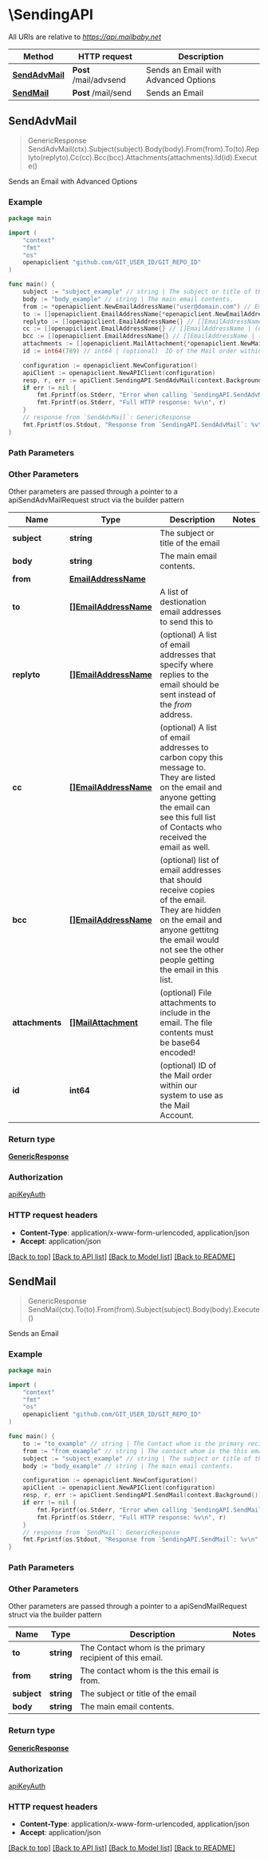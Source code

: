 # \SendingAPI

All URIs are relative to *https://api.mailbaby.net*

Method | HTTP request | Description
------------- | ------------- | -------------
[**SendAdvMail**](SendingAPI.md#SendAdvMail) | **Post** /mail/advsend | Sends an Email with Advanced Options
[**SendMail**](SendingAPI.md#SendMail) | **Post** /mail/send | Sends an Email



## SendAdvMail

> GenericResponse SendAdvMail(ctx).Subject(subject).Body(body).From(from).To(to).Replyto(replyto).Cc(cc).Bcc(bcc).Attachments(attachments).Id(id).Execute()

Sends an Email with Advanced Options



### Example

```go
package main

import (
    "context"
    "fmt"
    "os"
    openapiclient "github.com/GIT_USER_ID/GIT_REPO_ID"
)

func main() {
    subject := "subject_example" // string | The subject or title of the email
    body := "body_example" // string | The main email contents.
    from := *openapiclient.NewEmailAddressName("user@domain.com") // EmailAddressName | 
    to := []openapiclient.EmailAddressName{*openapiclient.NewEmailAddressName("user@domain.com")} // []EmailAddressName | A list of destionation email addresses to send this to
    replyto := []openapiclient.EmailAddressName{} // []EmailAddressName | (optional) A list of email addresses that specify where replies to the email should be sent instead of the _from_ address. (optional)
    cc := []openapiclient.EmailAddressName{} // []EmailAddressName | (optional) A list of email addresses to carbon copy this message to.  They are listed on the email and anyone getting the email can see this full list of Contacts who received the email as well. (optional)
    bcc := []openapiclient.EmailAddressName{} // []EmailAddressName | (optional) list of email addresses that should receive copies of the email.  They are hidden on the email and anyone gettitng the email would not see the other people getting the email in this list. (optional)
    attachments := []openapiclient.MailAttachment{*openapiclient.NewMailAttachment("message.txt", "aGVsbG8gdGhlcmUK")} // []MailAttachment | (optional) File attachments to include in the email.  The file contents must be base64 encoded! (optional)
    id := int64(789) // int64 | (optional)  ID of the Mail order within our system to use as the Mail Account. (optional)

    configuration := openapiclient.NewConfiguration()
    apiClient := openapiclient.NewAPIClient(configuration)
    resp, r, err := apiClient.SendingAPI.SendAdvMail(context.Background()).Subject(subject).Body(body).From(from).To(to).Replyto(replyto).Cc(cc).Bcc(bcc).Attachments(attachments).Id(id).Execute()
    if err != nil {
        fmt.Fprintf(os.Stderr, "Error when calling `SendingAPI.SendAdvMail``: %v\n", err)
        fmt.Fprintf(os.Stderr, "Full HTTP response: %v\n", r)
    }
    // response from `SendAdvMail`: GenericResponse
    fmt.Fprintf(os.Stdout, "Response from `SendingAPI.SendAdvMail`: %v\n", resp)
}
```

### Path Parameters



### Other Parameters

Other parameters are passed through a pointer to a apiSendAdvMailRequest struct via the builder pattern


Name | Type | Description  | Notes
------------- | ------------- | ------------- | -------------
 **subject** | **string** | The subject or title of the email | 
 **body** | **string** | The main email contents. | 
 **from** | [**EmailAddressName**](EmailAddressName.md) |  | 
 **to** | [**[]EmailAddressName**](EmailAddressName.md) | A list of destionation email addresses to send this to | 
 **replyto** | [**[]EmailAddressName**](EmailAddressName.md) | (optional) A list of email addresses that specify where replies to the email should be sent instead of the _from_ address. | 
 **cc** | [**[]EmailAddressName**](EmailAddressName.md) | (optional) A list of email addresses to carbon copy this message to.  They are listed on the email and anyone getting the email can see this full list of Contacts who received the email as well. | 
 **bcc** | [**[]EmailAddressName**](EmailAddressName.md) | (optional) list of email addresses that should receive copies of the email.  They are hidden on the email and anyone gettitng the email would not see the other people getting the email in this list. | 
 **attachments** | [**[]MailAttachment**](MailAttachment.md) | (optional) File attachments to include in the email.  The file contents must be base64 encoded! | 
 **id** | **int64** | (optional)  ID of the Mail order within our system to use as the Mail Account. | 

### Return type

[**GenericResponse**](GenericResponse.md)

### Authorization

[apiKeyAuth](../README.md#apiKeyAuth)

### HTTP request headers

- **Content-Type**: application/x-www-form-urlencoded, application/json
- **Accept**: application/json

[[Back to top]](#) [[Back to API list]](../README.md#documentation-for-api-endpoints)
[[Back to Model list]](../README.md#documentation-for-models)
[[Back to README]](../README.md)


## SendMail

> GenericResponse SendMail(ctx).To(to).From(from).Subject(subject).Body(body).Execute()

Sends an Email



### Example

```go
package main

import (
    "context"
    "fmt"
    "os"
    openapiclient "github.com/GIT_USER_ID/GIT_REPO_ID"
)

func main() {
    to := "to_example" // string | The Contact whom is the primary recipient of this email.
    from := "from_example" // string | The contact whom is the this email is from.
    subject := "subject_example" // string | The subject or title of the email
    body := "body_example" // string | The main email contents.

    configuration := openapiclient.NewConfiguration()
    apiClient := openapiclient.NewAPIClient(configuration)
    resp, r, err := apiClient.SendingAPI.SendMail(context.Background()).To(to).From(from).Subject(subject).Body(body).Execute()
    if err != nil {
        fmt.Fprintf(os.Stderr, "Error when calling `SendingAPI.SendMail``: %v\n", err)
        fmt.Fprintf(os.Stderr, "Full HTTP response: %v\n", r)
    }
    // response from `SendMail`: GenericResponse
    fmt.Fprintf(os.Stdout, "Response from `SendingAPI.SendMail`: %v\n", resp)
}
```

### Path Parameters



### Other Parameters

Other parameters are passed through a pointer to a apiSendMailRequest struct via the builder pattern


Name | Type | Description  | Notes
------------- | ------------- | ------------- | -------------
 **to** | **string** | The Contact whom is the primary recipient of this email. | 
 **from** | **string** | The contact whom is the this email is from. | 
 **subject** | **string** | The subject or title of the email | 
 **body** | **string** | The main email contents. | 

### Return type

[**GenericResponse**](GenericResponse.md)

### Authorization

[apiKeyAuth](../README.md#apiKeyAuth)

### HTTP request headers

- **Content-Type**: application/x-www-form-urlencoded, application/json
- **Accept**: application/json

[[Back to top]](#) [[Back to API list]](../README.md#documentation-for-api-endpoints)
[[Back to Model list]](../README.md#documentation-for-models)
[[Back to README]](../README.md)

